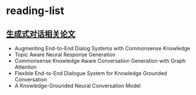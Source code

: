 # reading-list

## [生成式对话相关论文](https://www.jianshu.com/p/e6b58994c063)
- Augmenting End-to-End Dialog Systems with Commonsense Knowledge
- Topic Aware Neural Response Generation
- Commonsense Knowledge Aware Conversation Generation with Graph Attention
- Flexible End-to-End Dialogue System for Knowledge Grounded Conversation
- A Knowledge-Grounded Neural Conversation Model
